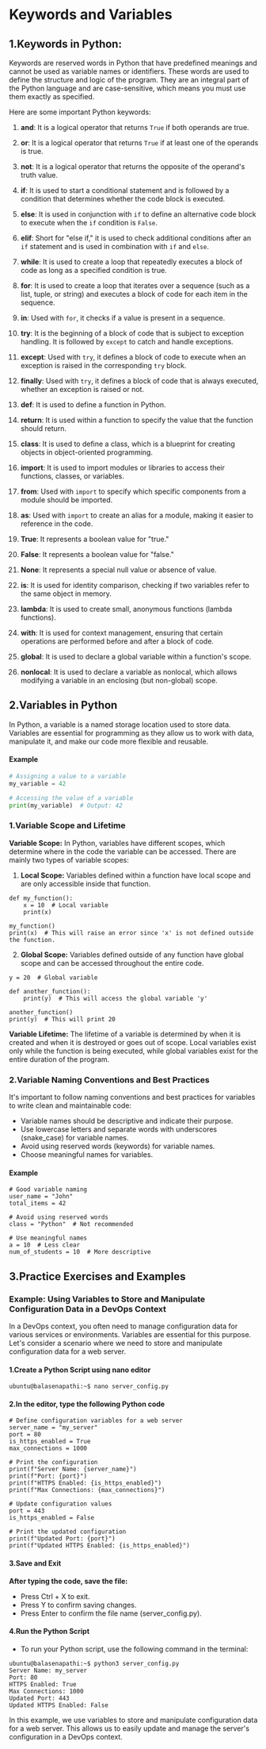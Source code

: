 # Keywords and Variables

## 1.Keywords in Python:

Keywords are reserved words in Python that have predefined meanings and cannot be used as variable names or identifiers.
These words are used to define the structure and logic of the program. They are an integral part of the Python language
and are case-sensitive, which means you must use them exactly as specified.

Here are some important Python keywords:

1. **and**: It is a logical operator that returns `True` if both operands are true.

2. **or**: It is a logical operator that returns `True` if at least one of the operands is true.

3. **not**: It is a logical operator that returns the opposite of the operand's truth value.

4. **if**: It is used to start a conditional statement and is followed by a condition that determines whether the code 
block is executed.

5. **else**: It is used in conjunction with `if` to define an alternative code block to execute when the `if` condition 
is `False`.

6. **elif**: Short for "else if," it is used to check additional conditions after an `if` statement and is used in 
combination with `if` and `else`.

7. **while**: It is used to create a loop that repeatedly executes a block of code as long as a specified condition is true.

8. **for**: It is used to create a loop that iterates over a sequence (such as a list, tuple, or string) and executes a 
block of code for each item in the sequence.

9. **in**: Used with `for`, it checks if a value is present in a sequence.

10. **try**: It is the beginning of a block of code that is subject to exception handling. It is followed by `except` to
catch and handle exceptions.

11. **except**: Used with `try`, it defines a block of code to execute when an exception is raised in the corresponding 
`try` block.

12. **finally**: Used with `try`, it defines a block of code that is always executed, whether an exception is raised or not.

13. **def**: It is used to define a function in Python.

14. **return**: It is used within a function to specify the value that the function should return.

15. **class**: It is used to define a class, which is a blueprint for creating objects in object-oriented programming.

16. **import**: It is used to import modules or libraries to access their functions, classes, or variables.

17. **from**: Used with `import` to specify which specific components from a module should be imported.

18. **as**: Used with `import` to create an alias for a module, making it easier to reference in the code.

19. **True**: It represents a boolean value for "true."

20. **False**: It represents a boolean value for "false."

21. **None**: It represents a special null value or absence of value.

22. **is**: It is used for identity comparison, checking if two variables refer to the same object in memory.

23. **lambda**: It is used to create small, anonymous functions (lambda functions).

24. **with**: It is used for context management, ensuring that certain operations are performed before and after a block
of code.

25. **global**: It is used to declare a global variable within a function's scope.

26. **nonlocal**: It is used to declare a variable as nonlocal, which allows modifying a variable in an enclosing 
(but non-global) scope.

## 2.Variables in Python

In Python, a variable is a named storage location used to store data. Variables are essential for programming as they 
allow us to work with data, manipulate it, and make our code more flexible and reusable. 

#### Example

```python
# Assigning a value to a variable
my_variable = 42

# Accessing the value of a variable
print(my_variable)  # Output: 42
```

### 1.Variable Scope and Lifetime

**Variable Scope:** In Python, variables have different scopes, which determine where in the code the variable can be 
accessed. There are mainly two types of variable scopes:

1. **Local Scope:** Variables defined within a function have local scope and are only accessible inside that function.
   
```
def my_function():
    x = 10  # Local variable
    print(x)
   
my_function()
print(x)  # This will raise an error since 'x' is not defined outside the function.
   ```

2. **Global Scope:** Variables defined outside of any function have global scope and can be accessed throughout the entire code.

```
y = 20  # Global variable

def another_function():
    print(y)  # This will access the global variable 'y'

another_function()
print(y)  # This will print 20
```

**Variable Lifetime:** The lifetime of a variable is determined by when it is created and when it is destroyed or goes out
of scope. Local variables exist only while the function is being executed, while global variables exist for the entire 
duration of the program.

### 2.Variable Naming Conventions and Best Practices

It's important to follow naming conventions and best practices for variables to write clean and maintainable code:

- Variable names should be descriptive and indicate their purpose.
- Use lowercase letters and separate words with underscores (snake_case) for variable names.
- Avoid using reserved words (keywords) for variable names.
- Choose meaningful names for variables.

#### Example

```
# Good variable naming
user_name = "John"
total_items = 42

# Avoid using reserved words
class = "Python"  # Not recommended

# Use meaningful names
a = 10  # Less clear
num_of_students = 10  # More descriptive
```

## 3.Practice Exercises and Examples

### Example: Using Variables to Store and Manipulate Configuration Data in a DevOps Context

In a DevOps context, you often need to manage configuration data for various services or environments. Variables are 
essential for this purpose. Let's consider a scenario where we need to store and manipulate configuration data for a 
web server.

#### 1.Create a Python Script using nano editor
```
ubuntu@balasenapathi:~$ nano server_config.py
```
#### 2.In the editor, type the following Python code
```
# Define configuration variables for a web server
server_name = "my_server"
port = 80
is_https_enabled = True
max_connections = 1000

# Print the configuration
print(f"Server Name: {server_name}")
print(f"Port: {port}")
print(f"HTTPS Enabled: {is_https_enabled}")
print(f"Max Connections: {max_connections}")

# Update configuration values
port = 443
is_https_enabled = False

# Print the updated configuration
print(f"Updated Port: {port}")
print(f"Updated HTTPS Enabled: {is_https_enabled}")
```

#### 3.Save and Exit
**After typing the code, save the file:**
- Press Ctrl + X to exit.
- Press Y to confirm saving changes.
- Press Enter to confirm the file name (server_config.py).

#### 4.Run the Python Script
- To run your Python script, use the following command in the terminal:
```
ubuntu@balasenapathi:~$ python3 server_config.py
Server Name: my_server
Port: 80
HTTPS Enabled: True
Max Connections: 1000
Updated Port: 443
Updated HTTPS Enabled: False
```
In this example, we use variables to store and manipulate configuration data for a web server. This allows us to easily 
update and manage the server's configuration in a DevOps context.
